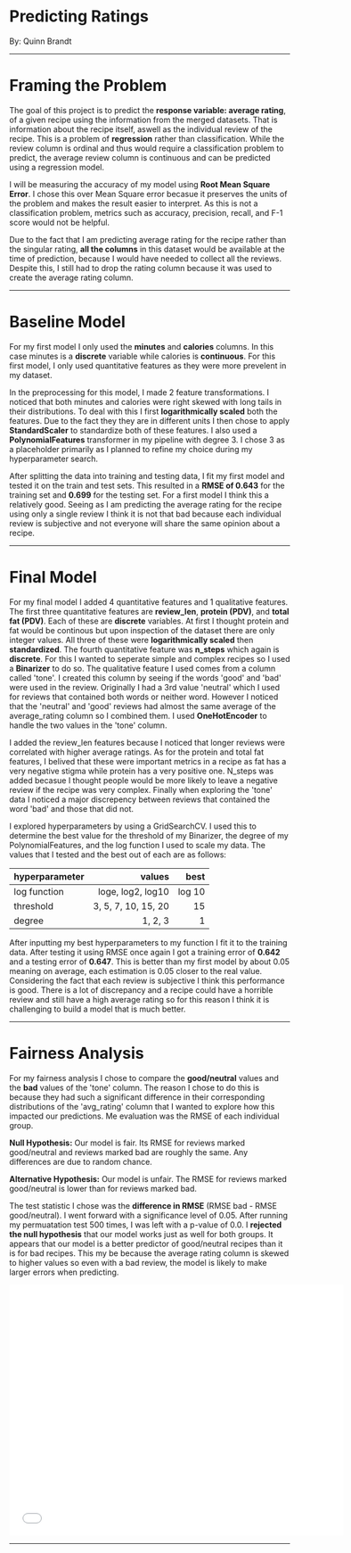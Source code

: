 # Predicting Ratings

By: Quinn Brandt

---

# Framing the Problem

The goal of this project is to predict the **response variable: average rating**, of a given recipe using the information from the merged datasets. That is information about the recipe itself, aswell as the individual review of the recipe. This is a problem of **regression** rather than classification. While the review column is ordinal and thus would require a classification problem to predict, the average review column is continuous and can be predicted using a regression model.

I will be measuring the accuracy of my model using **Root Mean Square Error**. I chose this over Mean Square error becasue it preserves the units of the problem and makes the result easier to interpret. As this is not a classification problem, metrics such as accuracy, precision, recall, and F-1 score would not be helpful.

Due to the fact that I am predicting average rating for the recipe rather than the singular rating, **all the columns** in this dataset would be available at the time of prediction, because I would have needed to collect all the reviews. Despite this, I still had to drop the rating column because it was used to create the average rating column.

---

# Baseline Model

For my first model I only used the **minutes** and **calories** columns. In this case minutes is a **discrete** variable while calories is **continuous**. For this first model, I only used quantitative features as they were more prevelent in my dataset. 

In the preprocessing for this model, I made 2 feature transformations. I noticed that both minutes and calories were right skewed with long tails in their distributions. To deal with this I first **logarithmically scaled** both the features. Due to the fact they they are in different units I then chose to apply **StandardScaler** to standardize both of these features. I also used a **PolynomialFeatures** transformer in my pipeline with degree 3. I chose 3 as a placeholder primarily as I planned to refine my choice during my hyperparameter search.

After splitting the data into training and testing data, I fit my first model and tested it on the train and test sets. This resulted in a **RMSE of 0.643** for the training set and **0.699** for the testing set. For a first model I think this a relatively good. Seeing as I am predicting the average rating for the recipe using only a single review I think it is not that bad because each individual review is subjective and not everyone will share the same opinion about a recipe.

---

# Final Model

For my final model I added 4 quantitative features and 1 qualitative features. The first three quantitative features are **review_len**, **protein (PDV)**, and **total fat (PDV)**. Each of these are **discrete** variables. At first I thought protein and fat would be continous but upon inspection of the dataset there are only integer values. All three of these were **logarithmically scaled** then **standardized**. The fourth quantitative feature was **n_steps** which again is **discrete**. For this I wanted to seperate simple and complex recipes so I used a **Binarizer** to do so. The qualitative feature I used comes from a column called 'tone'. I created this column by seeing if the words 'good' and 'bad' were used in the review. Originally I had a 3rd value 'neutral' which I used for reviews that contained both words or neither word. However I noticed that the 'neutral' and 'good' reviews had almost the same average of the average_rating column so I combined them. I used **OneHotEncoder** to handle the two values in the 'tone' column.

I added the review_len features because I noticed that longer reviews were correlated with higher average ratings. As for the protein and total fat features, I belived that these were important metrics in a recipe as fat has a very negative stigma while protein has a very positive one. N_steps was added becasue I thought people would be more likely to leave a negative review if the recipe was very complex. Finally when exploring the 'tone' data I noticed a major discrepency between reviews that contained the word 'bad' and those that did not.

I explored hyperparameters by using a GridSearchCV. I used this to determine the best value for the threshold of my Binarizer, the degree of my PolynomialFeatures, and the log function I used to scale my data. The values that I tested and the best out of each are as follows:

| hyperparameter   | values              | best      |
|:-----------------|--------------------:|----------:|
| log function     | loge, log2, log10   | log 10    |
| threshold        | 3, 5, 7, 10, 15, 20 | 15        |
| degree           | 1, 2, 3             | 1         |

After inputting my best hyperparameters to my function I fit it to the training data. After testing it using RMSE once again I got a training error of **0.642** and a testing error of **0.647**. This is better than my first model by about 0.05 meaning on average, each estimation is 0.05 closer to the real value. Considering the fact that each review is subjective I think this performance is good. There is a lot of discrepancy and a recipe could have a horrible review and still have a high average rating so for this reason I think it is challenging to build a model that is much better.

---

# Fairness Analysis

For my fairness analysis I chose to compare the **good/neutral** values and the **bad** values of the 'tone' column. The reason I chose to do this is because they had such a significant difference in their corresponding distributions of the 'avg_rating' column that I wanted to explore how this impacted our predictions. Me evaluation was the RMSE of each individual group. 

**Null Hypothesis:** Our model is fair. Its RMSE for reviews marked good/neutral and reviews marked bad are roughly the same. Any differences are due to random chance.

**Alternative Hypothesis:** Our model is unfair. The RMSE for reviews marked good/neutral is lower than for reviews marked bad.

The test statistic I chose was the **difference in RMSE** (RMSE bad - RMSE good/neutral). I went forward with a significance level of 0.05. After running my permuatation test 500 times, I was left with a p-value of 0.0. I **rejected the null hypothesis** that our model works just as well for both groups. It appears that our model is a better predictor of good/neutral recipes than it is for bad recipes. This my be because the average rating column is skewed to higher values so even with a bad review, the model is likely to make larger errors when predicting.

<iframe src="assets/perm_test.html" width=600 height=450 frameBorder=0></iframe>

---
    
